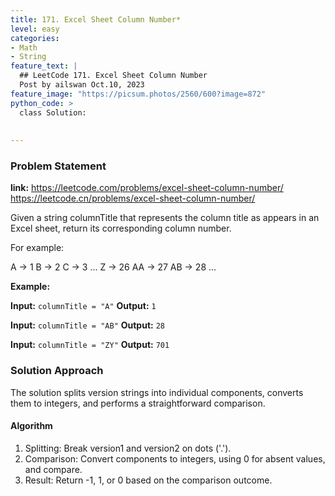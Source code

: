 ```yaml
---
title: 171. Excel Sheet Column Number*
level: easy
categories:
- Math
- String
feature_text: |
  ## LeetCode 171. Excel Sheet Column Number
  Post by ailswan Oct.10, 2023
feature_image: "https://picsum.photos/2560/600?image=872"
python_code: >
  class Solution:
        
   
---
```


### Problem Statement
**link:**
https://leetcode.com/problems/excel-sheet-column-number/
https://leetcode.cn/problems/excel-sheet-column-number/
 
Given a string columnTitle that represents the column title as appears in an Excel sheet, return its corresponding column number.

For example:

A -> 1
B -> 2
C -> 3
...
Z -> 26
AA -> 27
AB -> 28 
...


**Example:**

**Input:** `columnTitle = "A"`
**Output:** `1`
 
**Input:** `columnTitle = "AB"`
**Output:** `28`

**Input:** `columnTitle = "ZY"`
**Output:** `701`
 

### Solution Approach
The solution splits version strings into individual components, converts them to integers, and performs a straightforward comparison.

#### Algorithm
1. Splitting: Break version1 and version2 on dots ('.').
2. Comparison: Convert components to integers, using 0 for absent values, and compare.
3. Result: Return -1, 1, or 0 based on the comparison outcome.
